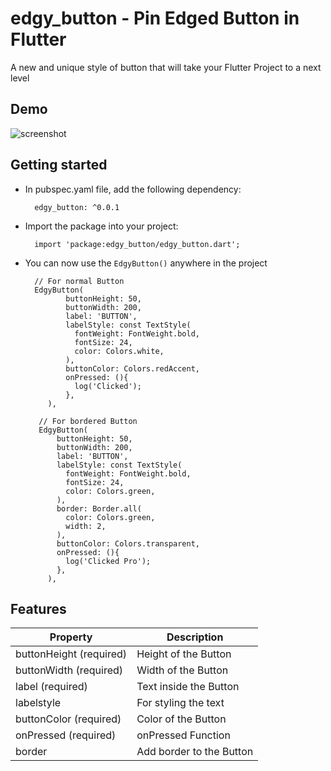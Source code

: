 <!--
This README describes the package. If you publish this package to pub.dev,
this README's contents appear on the landing page for your package.

For information about how to write a good package README, see the guide for
[writing package pages](https://dart.dev/guides/libraries/writing-package-pages).

For general information about developing packages, see the Dart guide for
[creating packages](https://dart.dev/guides/libraries/create-library-packages)
and the Flutter guide for
[developing packages and plugins](https://flutter.dev/developing-packages).
-->

# edgy_button - Pin Edged Button in Flutter

A new and unique style of button that will take your Flutter Project to a next level

## Demo

![screenshot](https://user-images.githubusercontent.com/72114434/190898191-784904a5-667e-4467-975b-fb60cb2fe1a7.png)

## Getting started

   - In pubspec.yaml file, add the following dependency:

        ```
          edgy_button: ^0.0.1
        ```
   - Import the package into your project:
        ```
          import 'package:edgy_button/edgy_button.dart';
        ```
   - You can now use the `EdgyButton()` anywhere in the project
        ```
          // For normal Button
          EdgyButton(
                 buttonHeight: 50,
                 buttonWidth: 200,
                 label: 'BUTTON',
                 labelStyle: const TextStyle(
                   fontWeight: FontWeight.bold,
                   fontSize: 24,
                   color: Colors.white,
                 ),
                 buttonColor: Colors.redAccent,
                 onPressed: (){
                   log('Clicked');
                 },
             ),
             
           // For bordered Button
           EdgyButton(
               buttonHeight: 50,
               buttonWidth: 200,
               label: 'BUTTON',
               labelStyle: const TextStyle(
                 fontWeight: FontWeight.bold,
                 fontSize: 24,
                 color: Colors.green,
               ),
               border: Border.all(
                 color: Colors.green,
                 width: 2,
               ),
               buttonColor: Colors.transparent,
               onPressed: (){
                 log('Clicked Pro');
               },
             ),
        ```

## Features

| Property                | Description              |
|-------------------------|--------------------------|
| buttonHeight (required) | Height of the Button     |
| buttonWidth  (required) | Width of the Button      |
| label        (required) | Text inside the Button   |
| labelstyle              | For styling the text     |
| buttonColor  (required) | Color of the Button      |
| onPressed    (required) | onPressed Function       |
| border                  | Add border to the Button |
